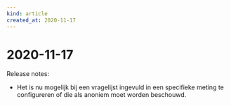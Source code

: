 ```yaml
---
kind: article
created_at: 2020-11-17
---
```


# 2020-11-17

Release notes:

* Het is nu mogelijk bij een vragelijst ingevuld in een specifieke meting te configureren of die als anoniem moet worden beschouwd.
